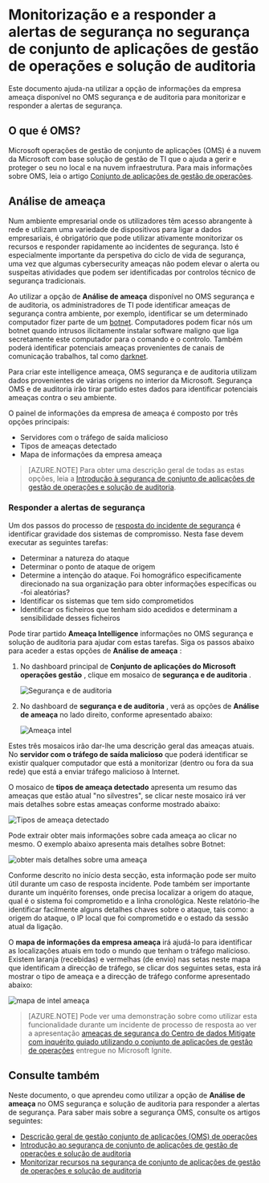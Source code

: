 <properties
   pageTitle="Monitorização e a responder a alertas de segurança na segurança de conjunto de aplicações de gestão de operações e auditoria solução | Microsoft Azure"
   description="Este documento ajuda-o a utilizar a opção de informações da empresa ameaça disponível no OMS segurança e de auditoria para monitorizar e responder a alertas de segurança."
   services="operations-management-suite"
   documentationCenter="na"
   authors="YuriDio"
   manager="swadhwa"
   editor=""/>

<tags
   ms.service="operations-management-suite"
   ms.topic="article" 
   ms.devlang="na"
   ms.tgt_pltfrm="na"
   ms.workload="na"
   ms.date="10/18/2016"
   ms.author="yurid"/>

# <a name="monitoring-and-responding-to-security-alerts-in-operations-management-suite-security-and-audit-solution"></a>Monitorização e a responder a alertas de segurança no segurança de conjunto de aplicações de gestão de operações e solução de auditoria

Este documento ajuda-na utilizar a opção de informações da empresa ameaça disponível no OMS segurança e de auditoria para monitorizar e responder a alertas de segurança.

## <a name="what-is-oms"></a>O que é OMS?

Microsoft operações de gestão de conjunto de aplicações (OMS) é a nuvem da Microsoft com base solução de gestão de TI que o ajuda a gerir e proteger o seu no local e na nuvem infraestrutura. Para mais informações sobre OMS, leia o artigo [Conjunto de aplicações de gestão de operações](https://technet.microsoft.com/library/mt484091.aspx).

## <a name="threat-intelligence"></a>Análise de ameaça

Num ambiente empresarial onde os utilizadores têm acesso abrangente à rede e utilizam uma variedade de dispositivos para ligar a dados empresariais, é obrigatório que pode utilizar ativamente monitorizar os recursos e responder rapidamente ao incidentes de segurança. Isto é especialmente importante da perspetiva do ciclo de vida de segurança, uma vez que algumas cybersecurity ameaças não podem elevar o alerta ou suspeitas atividades que podem ser identificadas por controlos técnico de segurança tradicionais. 

Ao utilizar a opção de **Análise de ameaça** disponível no OMS segurança e de auditoria, os administradores de TI pode identificar ameaças de segurança contra ambiente, por exemplo, identificar se um determinado computador fizer parte de um [botnet](https://www.microsoft.com/security/sir/story/default.aspx#!botnetsection). Computadores podem ficar nós um botnet quando intrusos ilicitamente instalar software maligno que liga secretamente este computador para o comando e o controlo. Também poderá identificar potenciais ameaças provenientes de canais de comunicação trabalhos, tal como [darknet](https://www.microsoft.com/security/sir/story/default.aspx#!botnetsection_honeypots_darkents). 

Para criar este intelligence ameaça, OMS segurança e de auditoria utilizam dados provenientes de várias origens no interior da Microsoft. Segurança OMS e de auditoria irão tirar partido estes dados para identificar potenciais ameaças contra o seu ambiente.

O painel de informações da empresa de ameaça é composto por três opções principais:
- Servidores com o tráfego de saída malicioso
- Tipos de ameaças detectado
- Mapa de informações da empresa ameaça

> [AZURE.NOTE] Para obter uma descrição geral de todas as estas opções, leia a [Introdução à segurança de conjunto de aplicações de gestão de operações e solução de auditoria](oms-security-getting-started.md).

### <a name="responding-to-security-alerts"></a>Responder a alertas de segurança

Um dos passos do processo de [resposta do incidente de segurança](https://technet.microsoft.com/library/cc512623.aspx) é identificar gravidade dos sistemas de compromisso. Nesta fase devem executar as seguintes tarefas:

- Determinar a natureza do ataque
- Determinar o ponto de ataque de origem
- Determine a intenção do ataque. Foi homográfico especificamente direcionado na sua organização para obter informações específicas ou -foi aleatórias?
- Identificar os sistemas que tem sido comprometidos
- Identificar os ficheiros que tenham sido acedidos e determinam a sensibilidade desses ficheiros

Pode tirar partido **Ameaça Intelligence** informações no OMS segurança e solução de auditoria para ajudar com estas tarefas. Siga os passos abaixo para aceder a estas opções de **Análise de ameaça** :

1. No dashboard principal de **Conjunto de aplicações do Microsoft operações gestão** , clique em mosaico de **segurança e de auditoria** .

    ![Segurança e de auditoria](./media/oms-security-responding-alerts/oms-security-responding-alerts-fig1.png)

2. No dashboard de **segurança e de auditoria** , verá as opções de **Análise de ameaça** no lado direito, conforme apresentado abaixo:

    ![Ameaça intel](./media/oms-security-responding-alerts/oms-security-responding-alerts-fig2-ga.png)

Estes três mosaicos irão dar-lhe uma descrição geral das ameaças atuais. No **servidor com o tráfego de saída malicioso** que poderá identificar se existir qualquer computador que está a monitorizar (dentro ou fora da sua rede) que está a enviar tráfego malicioso à Internet. 

O mosaico de **tipos de ameaça detectado** apresenta um resumo das ameaças que estão atual "no silvestres", se clicar neste mosaico irá ver mais detalhes sobre estas ameaças conforme mostrado abaixo:

![Tipos de ameaça detectado](./media/oms-security-responding-alerts/oms-security-responding-alerts-fig3.png)

Pode extrair obter mais informações sobre cada ameaça ao clicar no mesmo. O exemplo abaixo apresenta mais detalhes sobre Botnet:

![obter mais detalhes sobre uma ameaça](./media/oms-security-responding-alerts/oms-security-responding-alerts-fig4.png)

Conforme descrito no início desta secção, esta informação pode ser muito útil durante um caso de resposta incidente. Pode também ser importante durante um inquérito forenses, onde precisa localizar a origem do ataque, qual é o sistema foi comprometido e a linha cronológica. Neste relatório-lhe identificar facilmente alguns detalhes chaves sobre o ataque, tais como: a origem do ataque, o IP local que foi comprometido e o estado da sessão atual da ligação. 

O **mapa de informações da empresa ameaça** irá ajudá-lo para identificar as localizações atuais em todo o mundo que tenham o tráfego malicioso. Existem laranja (recebidas) e vermelhas (de envio) nas setas neste mapa que identificam a direcção de tráfego, se clicar dos seguintes setas, esta irá mostrar o tipo de ameaça e a direcção de tráfego conforme apresentado abaixo:

![mapa de intel ameaça](./media/oms-security-responding-alerts/oms-security-responding-alerts-fig5.png)

> [AZURE.NOTE] Pode ver uma demonstração sobre como utilizar esta funcionalidade durante um incidente de processo de resposta ao ver a apresentação [ameaças de segurança do Centro de dados Mitigate com inquérito guiado utilizando o conjunto de aplicações de gestão de operações](https://myignite.microsoft.com/videos/5000) entregue no Microsoft Ignite.

## <a name="see-also"></a>Consulte também

Neste documento, o que aprendeu como utilizar a opção de **Análise de ameaça** no OMS segurança e solução de auditoria para responder a alertas de segurança. Para saber mais sobre a segurança OMS, consulte os artigos seguintes:

- [Descrição geral de gestão conjunto de aplicações (OMS) de operações](operations-management-suite-overview.md)
- [Introdução ao segurança de conjunto de aplicações de gestão de operações e solução de auditoria](oms-security-getting-started.md)
- [Monitorizar recursos na segurança de conjunto de aplicações de gestão de operações e solução de auditoria](oms-security-monitoring-resources.md)
